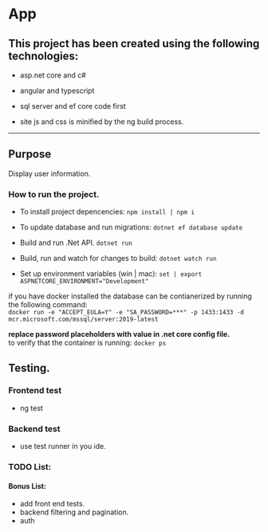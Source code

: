 # App

## This project has been created using the following technologies:

- asp.net core and c#
- angular and typescript
- sql server and ef core code first

- site js and css is minified by the ng build process.

---

## Purpose

Display user information.

### How to run the project.

- To install project depencencies:
  `npm install | npm i`

- To update database and run migrations:
  `dotnet ef database update`

- Build and run .Net API.
  `dotnet run`

- Build, run and watch for changes to build:
  `dotnet watch run`

- Set up environment variables (win | mac):
  `set | export ASPNETCORE_ENVIRONMENT="Development"`

if you have docker installed the database can be contianerized by running the following command:
<br>
`docker run -e "ACCEPT_EULA=Y" -e "SA_PASSWORD=***" -p 1433:1433 -d mcr.microsoft.com/mssql/server:2019-latest`

<!-- todo: use secret manager. -->

**replace password placeholders with value in .net core config file.**
<br>
to verify that the container is running:
`docker ps`

## Testing.

### Frontend test

- ng test

### Backend test

- use test runner in you ide.

### TODO List:

#### Bonus List:

- add front end tests.
- backend filtering and pagination.
- auth
